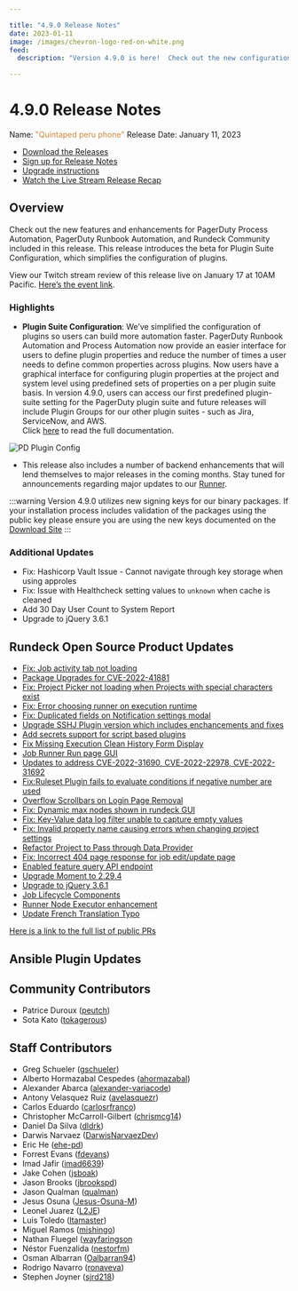 ```yaml
---

title: "4.9.0 Release Notes"
date: 2023-01-11
image: /images/chevron-logo-red-on-white.png
feed:
  description: "Version 4.9.0 is here!  Check out the new configuration method for Plugins Suites and be on the look out for major updates to the Runner functionality in a future version."

---
```


# 4.9.0 Release Notes

Name: <span style="color: peru"><span class="glyphicon glyphicon-phone"></span> "Quintaped peru phone"</span>
Release Date: January 11, 2023

- [Download the Releases](https://download.rundeck.com/)
- [Sign up for Release Notes](https://www.rundeck.com/release-notes-signup)
- [Upgrade instructions](/upgrading/)
- [Watch the Live Stream Release Recap](https://www.youtube.com/watch?v=VIdp90P5zFk&ab_channel=PagerDutyInc)

<YouTube id="VIdp90P5zFk"/>

## Overview

Check out the new features and enhancements for PagerDuty Process Automation, PagerDuty Runbook Automation, and Rundeck Community included in this release. This release introduces the beta for Plugin Suite Configuration, which simplifies the configuration of plugins.

View our Twitch stream review of this release live on January 17 at 10AM Pacific. [Here’s the event link](https://www.twitch.tv/pagerduty/schedule).

### Highlights

- **Plugin Suite Configuration**: We’ve simplified the configuration of plugins so users can build more automation faster. PagerDuty Runbook Automation and Process Automation now provide an easier interface for users to define plugin properties and reduce the number of times a user needs to define common properties across plugins. Now users have a graphical interface for configuring plugin properties at the project and system level using predefined sets of properties on a per plugin suite basis. In version 4.9.0, users can access our first predefined plugin-suite setting for the PagerDuty plugin suite and future releases will include Plugin Groups for our other plugin suites - such as Jira, ServiceNow, and AWS.<br>
Click [here](/manual/plugins) to read the full documentation.

![PD Plugin Config](/assets/img/relnotes-4.9-pd-config.png)

- This release also includes a number of backend enhancements that will lend themselves to major releases in the coming months.  Stay tuned for announcements regarding major updates to our [Runner](/administration/runner/).

:::warning
Version 4.9.0 utilizes new signing keys for our binary packages.  If your installation process includes validation of the packages using the public key please ensure you are using the new keys documented on the [Download Site](https://download.rundeck.com/)
:::

### Additional Updates

* Fix: Hashicorp Vault Issue - Cannot navigate through key storage when using approles
* Fix: Issue with Healthcheck setting values to `unknown` when cache is cleaned
* Add 30 Day User Count to System Report
* Upgrade to jQuery 3.6.1

## Rundeck Open Source Product Updates

* [Fix: Job activity tab not loading](https://github.com/rundeck/rundeck/pull/8073)
* [Package Upgrades for CVE-2022-41881](https://github.com/rundeck/rundeck/pull/8071)
* [Fix: Project Picker not loading when Projects with special characters exist](https://github.com/rundeck/rundeck/pull/8064)
* [Fix: Error choosing runner on execution runtime](https://github.com/rundeck/rundeck/pull/8063)
* [Fix: Duplicated fields on Notification settings modal](https://github.com/rundeck/rundeck/pull/8061)
* [Upgrade SSHJ Plugin version which includes enchancements and fixes](https://github.com/rundeck/rundeck/pull/8056)
* [Add secrets support for script based plugins](https://github.com/rundeck/rundeck/pull/8050)
* [Fix Missing Execution Clean History Form Display](https://github.com/rundeck/rundeck/pull/8044)
* [Job Runner Run page GUI ](https://github.com/rundeck/rundeck/pull/8041)
* [Updates to address CVE-2022-31690, CVE-2022-22978, CVE-2022-31692](https://github.com/rundeck/rundeck/pull/8039)
* [Fix:Ruleset Plugin fails to evaluate conditions if negative number are used](https://github.com/rundeck/rundeck/pull/8031)
* [Overflow Scrollbars on Login Page Removal](https://github.com/rundeck/rundeck/pull/8028)
* [Fix: Dynamic max nodes shown in rundeck GUI](https://github.com/rundeck/rundeck/pull/8026)
* [Fix: Key-Value data log filter unable to capture empty values](https://github.com/rundeck/rundeck/pull/8024)
* [Fix: Invalid property name causing errors when changing project settings](https://github.com/rundeck/rundeck/pull/8022)
* [Refactor Project to Pass through Data Provider](https://github.com/rundeck/rundeck/pull/8017)
* [Fix: Incorrect 404 page response for job edit/update page](https://github.com/rundeck/rundeck/pull/8011)
* [Enabled feature  query API endpoint](https://github.com/rundeck/rundeck/pull/8010)
* [Upgrade Moment to 2.29.4](https://github.com/rundeck/rundeck/pull/7999)
* [Upgrade to jQuery 3.6.1 ](https://github.com/rundeck/rundeck/pull/7992)
* [Job Lifecycle Components](https://github.com/rundeck/rundeck/pull/7984)
* [Runner Node Executor enhancement ](https://github.com/rundeck/rundeck/pull/7943)
* [Update French Translation Typo](https://github.com/rundeck/rundeck/pull/7917)


[Here is a link to the full list of public PRs](https://github.com/rundeck/rundeck/pulls?q=is%3Apr+milestone%3A4.9.0+is%3Aclosed)

## Ansible Plugin Updates


## Community Contributors

* Patrice Duroux ([peutch](https://github.com/peutch))
* Sota Kato ([tokagerous](https://github.com/tokagerous))


## Staff Contributors

* Greg Schueler ([gschueler](https://github.com/gschueler))
* Alberto Hormazabal Cespedes ([ahormazabal](https://github.com/ahormazabal))
* Alexander Abarca ([alexander-variacode](https://github.com/alexander-variacode))
* Antony Velasquez Ruiz ([avelasquezr](https://github.com/avelasquezr))
* Carlos Eduardo ([carlosrfranco](https://github.com/carlosrfranco))
* Christopher McCarroll-Gilbert ([chrismcg14](https://github.com/chrismcg14))
* Daniel Da Silva ([dldrk](https://github.com/dldrk))
* Darwis Narvaez ([DarwisNarvaezDev](https://github.com/DarwisNarvaezDev))
* Eric He ([ehe-pd](https://github.com/ehe-pd))
* Forrest Evans ([fdevans](https://github.com/fdevans))
* Imad Jafir ([imad6639](https://github.com/imad6639))
* Jake Cohen ([jsboak](https://github.com/jsboak))
* Jason Brooks ([jbrookspd](https://github.com/jbrookspd))
* Jason Qualman ([qualman](https://github.com/qualman))
* Jesus Osuna ([Jesus-Osuna-M](https://github.com/Jesus-Osuna-M))
* Leonel Juarez ([L2JE](https://github.com/L2JE))
* Luis Toledo ([ltamaster](https://github.com/ltamaster))
* Miguel Ramos ([mishingo](https://github.com/mishingo))
* Nathan Fluegel ([wayfaringson](https://github.com/wayfaringson)
* Néstor Fuenzalida ([nestorfm](https://github.com/nestorfm))
* Osman Albarran ([Oalbarran94](https://github.com/Oalbarran94))
* Rodrigo Navarro ([ronaveva](https://github.com/ronaveva))
* Stephen Joyner ([sjrd218](https://github.com/sjrd218))
